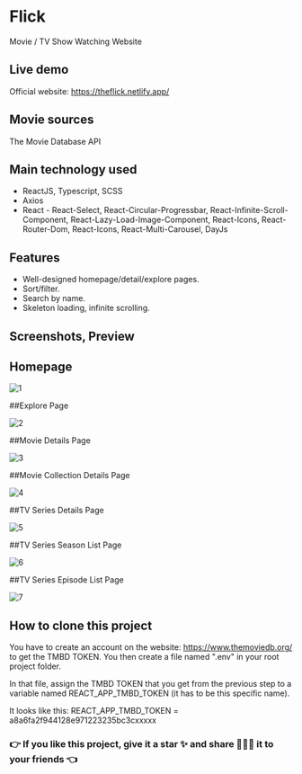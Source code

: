 # Flick

Movie / TV Show Watching Website

## Live demo

Official website: https://theflick.netlify.app/

## Movie sources

The Movie Database API 

## Main technology used

- ReactJS, Typescript, SCSS
- Axios
- React - React-Select, React-Circular-Progressbar, React-Infinite-Scroll-Component, React-Lazy-Load-Image-Component, React-Icons, React-Router-Dom,
          React-Icons, React-Multi-Carousel, DayJs
  
## Features

- Well-designed homepage/detail/explore pages.
- Sort/filter.
- Search by name.
- Skeleton loading, infinite scrolling.

## Screenshots, Preview

## Homepage

![1](https://github.com/singh043/Flick/assets/90082683/1a49b50f-5d05-469f-87e9-a1ccc90d6251)

##Explore Page

![2](https://github.com/singh043/Flick/assets/90082683/61043b7d-133c-443d-a15f-66766b13e423)

##Movie Details Page

![3](https://github.com/singh043/Flick/assets/90082683/020941d4-9af2-4a86-9757-da437c1b3008)

##Movie Collection Details Page

![4](https://github.com/singh043/Flick/assets/90082683/e3ac6327-370e-46ac-a27f-d87a01c4e144)

##TV Series Details Page

![5](https://github.com/singh043/Flick/assets/90082683/0afd41b9-2ebe-4755-b063-680576333479)

##TV Series Season List Page

![6](https://github.com/singh043/Flick/assets/90082683/2fda17ac-4692-44cf-a887-e8e40668bbe0)

##TV Series Episode List Page

![7](https://github.com/singh043/Flick/assets/90082683/0937fcac-cb2b-4f04-9c75-e166f319d504)


## How to clone this project

You have to create an account on the website: https://www.themoviedb.org/ to get the TMBD TOKEN. You then create a file named ".env" in your root project folder.

In that file, assign the TMBD TOKEN that you get from the previous step to a variable named REACT_APP_TMBD_TOKEN (it has to be this specific name).

It looks like this:
REACT_APP_TMBD_TOKEN = a8a6fa2f944128e971223235bc3cxxxxx

### 👉 If you like this project, give it a star ✨ and share 👨🏻‍💻 it to your friends 👈
